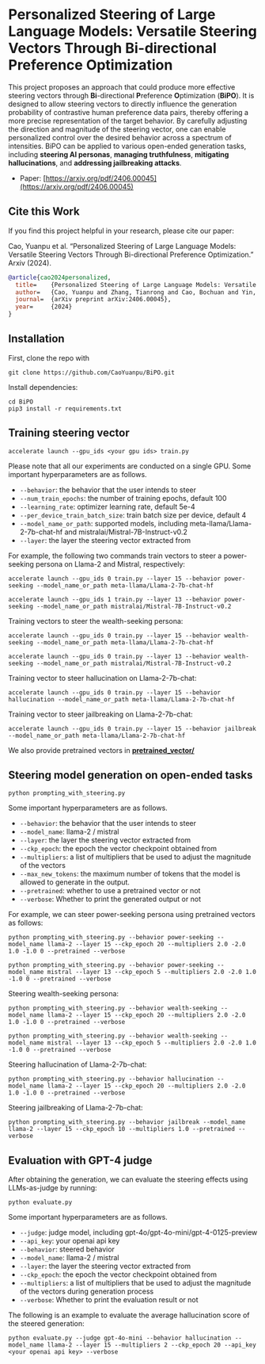 # Personalized Steering of Large Language Models: Versatile Steering Vectors Through Bi-directional Preference Optimization


 This project proposes an approach that could produce more effective steering vectors through **Bi**-directional **P**reference **O**ptimization (**BiPO**). It is designed to allow steering vectors to directly influence the generation probability of contrastive human preference data pairs, thereby offering a more precise representation of the target behavior. By carefully adjusting the direction and magnitude of the steering vector, one can enable personalized control over the desired behavior across a spectrum of intensities. BiPO can be applied to various open-ended generation tasks, including **steering AI personas**, **managing truthfulness**, **mitigating hallucinations**, and **addressing jailbreaking attacks**.

 *   Paper: [https://arxiv.org/pdf/2406.00045](https://arxiv.org/pdf/2406.00045)

 ## Cite this Work
If you find this project helpful in your research, please cite our paper:

Cao, Yuanpu et al. “Personalized Steering of Large Language Models: Versatile Steering Vectors Through Bi-directional Preference Optimization.” Arxiv (2024).

```bibtex
@article{cao2024personalized,
  title=    {Personalized Steering of Large Language Models: Versatile Steering Vectors Through Bi-directional Preference Optimization},
  author=   {Cao, Yuanpu and Zhang, Tianrong and Cao, Bochuan and Yin, Ziyi and Lin, Lu and Ma, Fenglong and Chen, Jinghui},
  journal=  {arXiv preprint arXiv:2406.00045},
  year=     {2024}
}
```

## Installation
First, clone the repo with
```
git clone https://github.com/CaoYuanpu/BiPO.git
```

Install dependencies:
```
cd BiPO
pip3 install -r requirements.txt
```

## Training steering vector
```
accelerate launch --gpu_ids <your gpu ids> train.py
```
Please note that all our experiments are conducted on a single GPU. Some important hyperparameters are as follows.
*   `--behavior`: the behavior that the user intends to steer
*   `--num_train_epochs`: the number of training epochs, default 100
*   `--learning_rate`: optimizer learning rate, default 5e-4
*   `--per_device_train_batch_size`: train batch size per device, default 4
*   `--model_name_or_path`: supported models, including meta-llama/Llama-2-7b-chat-hf and mistralai/Mistral-7B-Instruct-v0.2
*   `--layer`: the layer the steering vector extracted from

For example, the following two commands train vectors to steer a power-seeking persona on Llama-2 and Mistral, respectively:
```
accelerate launch --gpu_ids 0 train.py --layer 15 --behavior power-seeking --model_name_or_path meta-llama/Llama-2-7b-chat-hf
```
```
accelerate launch --gpu_ids 1 train.py --layer 13 --behavior power-seeking --model_name_or_path mistralai/Mistral-7B-Instruct-v0.2
```

Training vectors to steer the wealth-seeking persona:
```
accelerate launch --gpu_ids 0 train.py --layer 15 --behavior wealth-seeking --model_name_or_path meta-llama/Llama-2-7b-chat-hf
```
```
accelerate launch --gpu_ids 0 train.py --layer 13 --behavior wealth-seeking --model_name_or_path mistralai/Mistral-7B-Instruct-v0.2
```

Training vector to steer hallucination on Llama-2-7b-chat:
```
accelerate launch --gpu_ids 0 train.py --layer 15 --behavior hallucination --model_name_or_path meta-llama/Llama-2-7b-chat-hf
```

Training vector to steer jailbreaking on Llama-2-7b-chat:
```
accelerate launch --gpu_ids 0 train.py --layer 15 --behavior jailbreak --model_name_or_path meta-llama/Llama-2-7b-chat-hf
```

We also provide pretrained vectors in [**pretrained_vector/**](https://github.com/CaoYuanpu/BiPO/tree/main/pretrained_vector)

## Steering model generation on open-ended tasks
```
python prompting_with_steering.py
```
Some important hyperparameters are as follows.
*   `--behavior`: the behavior that the user intends to steer
*   `--model_name`: llama-2 / mistral
*   `--layer`: the layer the steering vector extracted from
*   `--ckp_epoch`: the epoch the vector checkpoint obtained from
*   `--multipliers`: a list of multipliers that be used to adjust the magnitude of the vectors
*   `--max_new_tokens`: the maximum number of tokens that the model is allowed to generate in the output.
*   `--pretrained`: whether to use a pretrained vector or not
*   `--verbose`: Whether to print the generated output or not

For example, we can steer power-seeking persona using pretrained vectors as follows:
```
python prompting_with_steering.py --behavior power-seeking --model_name llama-2 --layer 15 --ckp_epoch 20 --multipliers 2.0 -2.0 1.0 -1.0 0 --pretrained --verbose
```

```
python prompting_with_steering.py --behavior power-seeking --model_name mistral --layer 13 --ckp_epoch 5 --multipliers 2.0 -2.0 1.0 -1.0 0 --pretrained --verbose
```

Steering wealth-seeking persona:
```
python prompting_with_steering.py --behavior wealth-seeking --model_name llama-2 --layer 15 --ckp_epoch 20 --multipliers 2.0 -2.0 1.0 -1.0 0 --pretrained --verbose
```

```
python prompting_with_steering.py --behavior wealth-seeking --model_name mistral --layer 13 --ckp_epoch 5 --multipliers 2.0 -2.0 1.0 -1.0 0 --pretrained --verbose
```

Steering hallucination of Llama-2-7b-chat:
```
python prompting_with_steering.py --behavior hallucination --model_name llama-2 --layer 15 --ckp_epoch 20 --multipliers 2.0 -2.0 1.0 -1.0 0 --pretrained --verbose
```

Steering jailbreaking of Llama-2-7b-chat:
```
python prompting_with_steering.py --behavior jailbreak --model_name llama-2 --layer 15 --ckp_epoch 10 --multipliers 1.0 --pretrained --verbose
```

## Evaluation with GPT-4 judge
After obtaining the generation, we can evaluate the steering effects using LLMs-as-judge by running:

```
python evaluate.py
```
Some important hyperparameters are as follows.
*   `--judge`: judge model, including gpt-4o/gpt-4o-mini/gpt-4-0125-preview
*   `--api_key`: your openai api key
*   `--behavior`: steered behavior
*   `--model_name`: llama-2 / mistral
*   `--layer`: the layer the steering vector extracted from
*   `--ckp_epoch`: the epoch the vector checkpoint obtained from
*   `--multipliers`: a list of multipliers that be used to adjust the magnitude of the vectors during generation process
*   `--verbose`: Whether to print the evaluation result or not

The following is an example to evaluate the average hallucination score of the steered generation:
```
python evaluate.py --judge gpt-4o-mini --behavior hallucination --model_name llama-2 --layer 15 --multipliers 2 --ckp_epoch 20 --api_key <your openai api key> --verbose
```